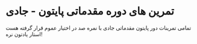 # تمرین های دوره مقدماتی پایتون - جادی
تمامی تمرینات دور پایتون مقدماتی جادی با نمره صد در اختیار عموم قرار گرفته هست استار یادتون نره!
